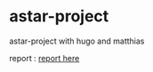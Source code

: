 # astar-project
astar-project with hugo and matthias

report : 
[report here](https://docs.google.com/document/d/17G0ie5BgcmyLPkMvz8sKCUFYdIKrSaFCaSz4tuItdhc/edit?usp=sharing)
